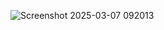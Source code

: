 ![Screenshot 2025-03-07 092013](https://github.com/user-attachments/assets/8bf99c10-dc21-4a47-bd84-281ff88dd270)
